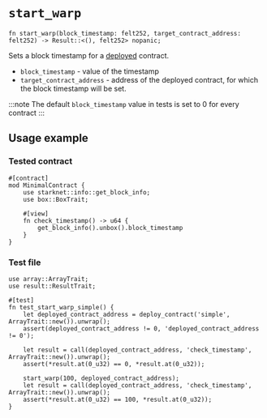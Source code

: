 # `start_warp`

```cairo
fn start_warp(block_timestamp: felt252, target_contract_address: felt252) -> Result::<(), felt252> nopanic;
```

Sets a block timestamp for a [deployed](./deploy.md) contract.

- `block_timestamp` - value of the timestamp
- `target_contract_address` - address of the deployed contract, for which the block timestamp will be set. 

:::note
The default `block_timestamp` value in tests is set to 0 for every contract
:::
 
## Usage example

### Tested contract
```cairo title="simple contract"
#[contract]
mod MinimalContract {
    use starknet::info::get_block_info;
    use box::BoxTrait;

    #[view]
    fn check_timestamp() -> u64 {
        get_block_info().unbox().block_timestamp
    }
}
```

### Test file
```cairo title="Example test"
use array::ArrayTrait;
use result::ResultTrait;

#[test]
fn test_start_warp_simple() {
    let deployed_contract_address = deploy_contract('simple', ArrayTrait::new()).unwrap();
    assert(deployed_contract_address != 0, 'deployed_contract_address != 0');

    let result = call(deployed_contract_address, 'check_timestamp', ArrayTrait::new()).unwrap();
    assert(*result.at(0_u32) == 0, *result.at(0_u32));

    start_warp(100, deployed_contract_address);
    let result = call(deployed_contract_address, 'check_timestamp', ArrayTrait::new()).unwrap();
    assert(*result.at(0_u32) == 100, *result.at(0_u32));
}
```
